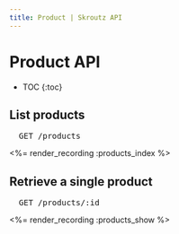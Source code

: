 ```yaml
---
title: Product | Skroutz API
---
```


# Product API

* TOC
{:toc}

## List products

<pre class="terminal">
  GET /products
</pre>

<%= render_recording :products_index %>

## Retrieve a single product

<pre class="terminal">
  GET /products/:id
</pre>

<%= render_recording :products_show %>

